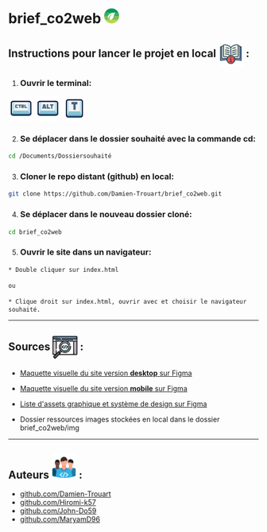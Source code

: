 # brief_co2web <img src="img/CO2-favicon.svg" width="30">

## Instructions pour lancer le projet en local <img src="img/instructions.png" style="vertical-align: middle" width="50"> :

1.  ### Ouvrir le terminal:

<img src="img/ctrl.png" width="50"> <img src="img/alt.png" width="50"> <img src="img/t.png" width="50"> 


2.  ### Se déplacer dans le dossier souhaité avec la commande cd:
```bash
cd /Documents/Dossiersouhaité
```
3. ### Cloner le repo distant (github) en local:
```bash
git clone https://github.com/Damien-Trouart/brief_co2web.git
```
4. ### Se déplacer dans le nouveau dossier cloné:
```bash
cd brief_co2web
```

5. ### Ouvrir le site dans un navigateur:
```
* Double cliquer sur index.html 

ou

* Clique droit sur index.html, ouvrir avec et choisir le navigateur souhaité.
```


___
## Sources       <img src="img/source.png" style="vertical-align: middle" width="50"> :

* [Maquette visuelle du site version **desktop** sur Figma](https://www.figma.com/proto/FqLShNuELRhRpJKklSh6tz/CO2WEB-2.0?page-id=1%3A2221&type=design&node-id=1-2248&viewport=2123%2C410%2C0.36&scaling=scale-down&starting-point-node-id=1%3A2248)

* [Maquette visuelle du site version **mobile** sur Figma](https://www.figma.com/proto/FqLShNuELRhRpJKklSh6tz/CO2WEB-2.0?page-id=0%3A1&type=design&node-id=1-65&viewport=-1213%2C376%2C0.5&scaling=scale-down&starting-point-node-id=1%3A65)

* [Liste d'assets graphique et système de design sur Figma](https://www.figma.com/proto/FqLShNuELRhRpJKklSh6tz/CO2WEB-2.0?page-id=1%3A2795&type=design&node-id=1-2796&viewport=1042%2C-165%2C0.17&scaling=scale-down&starting-point-node-id=1%3A2796)

* Dossier ressources images stockées en local dans le dossier brief_co2web/img


___

## Auteurs <img src="img/auteurs.png"  width="50"> :
* [github.com/Damien-Trouart](https://github.com/Damien-Trouart)
* [github.com/Hiromi-k57](https://github.com/Hiromi-k57)
* [github.com/John-Do59](https://github.com/John-Do59)
* [github.com/MaryamD96](https://github.com/MaryamD96)
